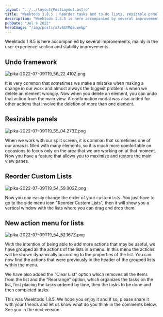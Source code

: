 ```yaml
---
layout: "../../layout/PostLayout.astro"
title: "Weektodo 1.8.5 | Reorder tasks and to-do lists, resizable panels and much more"
description: "Weektodo 1.8.5 is here accompanied by several improvements, mainly in the user experience section..."
pubDate: "Jul 9 2022"
heroImage: "/img/posts/aZvSXYMdS.webp"
---
```


Weektodo 1.8.5 is here accompanied by several improvements, mainly in the user experience section and stability improvements. 

## Undo framework

![pika-2022-07-09T19_56_22.410Z.png](https://cdn.hashnode.com/res/hashnode/image/upload/v1657397534874/RJGuGenGY.png)

It is very common that sometimes we make a mistake when making a change in our work and almost always the biggest problem is when we delete an element wrongly. Now when you delete an element, you can undo that action from the main view. A confirmation modal was also added for other actions that involve the deletion of more than one element.


## Resizable panels

![pika-2022-07-09T19_55_04.273Z.png](https://cdn.hashnode.com/res/hashnode/image/upload/v1657397757298/LpZQ1-Quo.png)

When we work with our split screen, it is common that sometimes one of our areas is filled with many elements, so it is much more comfortable on occasions to focus only on the area that we are working on at that moment. Now you have a feature that allows you to maximize and restore the main view panes.


## Reorder Custom Lists

![pika-2022-07-09T19_54_59.002Z.png](https://cdn.hashnode.com/res/hashnode/image/upload/v1657398897713/AfLT0BkZ7.png)

Now you can easily change the order of your custom lists. You just have to go to the side menu icon "Reorder Custom Lists", then it will show you a vertical window with the lists where you can drag and drop them.

## New action menu for lists

![pika-2022-07-09T19_54_52.167Z.png](https://cdn.hashnode.com/res/hashnode/image/upload/v1657399046912/SLR-EbxQ7.png)

With the intention of being able to add more actions that may be useful, we have grouped all the actions of the lists in a menu. In this menu the actions will be shown dynamically according to the properties of the list. You can now find the actions that were previously in the header of the grouped lists within the menu.

We have also added the "Clear List" option which removes all the items from the list and the "Rearrange" option, which organizes the tasks on the list, first placing the tasks ordered by time, then the tasks to be done and then completed tasks.

This was Weektodo 1.8.5. We hope you enjoy it and if so, please share it with your friends and let us know what do you think in the comments below. See you in the next version.